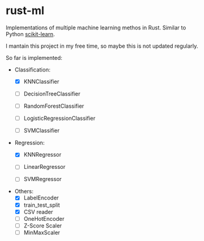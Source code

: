 # rust-ml

Implementations of multiple machine learning methos in Rust. Similar to Python [scikit-learn](https://scikit-learn.org/).

I mantain this project in my free time, so maybe this is not updated regularly.

So far is implemented:

- Classification: 
  * [x] KNNClassifier
  * [ ] DecisionTreeClassifier
  * [ ] RandomForestClassifier
  * [ ] LogisticRegressionClassifier
  * [ ] SVMClassifier
  
  
- Regression:
  * [x] KNNRegressor
  * [ ] LinearRegressor
  * [ ] SVMRegressor


- Others:
  * [x] LabelEncoder
  * [x] train_test_split
  * [x] CSV reader
  * [ ] OneHotEncoder
  * [ ] Z-Score Scaler
  * [ ] MinMaxScaler 
